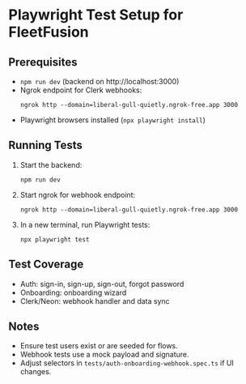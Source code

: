 # Playwright Test Setup for FleetFusion

## Prerequisites
- `npm run dev` (backend on http://localhost:3000)
- Ngrok endpoint for Clerk webhooks:
  ```
  ngrok http --domain=liberal-gull-quietly.ngrok-free.app 3000
  ```
- Playwright browsers installed (`npx playwright install`)

## Running Tests

1. Start the backend:
   ```
   npm run dev
   ```
2. Start ngrok for webhook endpoint:
   ```
   ngrok http --domain=liberal-gull-quietly.ngrok-free.app 3000
   ```
3. In a new terminal, run Playwright tests:
   ```
   npx playwright test
   ```

## Test Coverage
- Auth: sign-in, sign-up, sign-out, forgot password
- Onboarding: onboarding wizard
- Clerk/Neon: webhook handler and data sync

## Notes
- Ensure test users exist or are seeded for flows.
- Webhook tests use a mock payload and signature.
- Adjust selectors in `tests/auth-onboarding-webhook.spec.ts` if UI changes.
